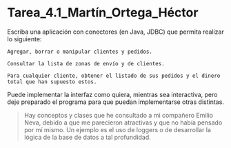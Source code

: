 # Tarea_4.1_Martín_Ortega_Héctor

Escriba una aplicación con conectores (en Java, JDBC) que permita realizar lo siguiente:

    Agregar, borrar o manipular clientes y pedidos.

    Consultar la lista de zonas de envío y de clientes.

    Para cualquier cliente, obtener el listado de sus pedidos y el dinero total que han supuesto estos.

Puede implementar la interfaz como quiera, mientras sea interactiva, pero deje preparado el programa para que puedan implementarse otras distintas.


> Hay conceptos y clases que he consultado a mi compañero Emilio Neva, debido a que me parecieron atractivas y que no había pensado por mí mismo. Un ejemplo es el uso de loggers o de desarrollar la lógica de la base de datos a tal profundidad.
